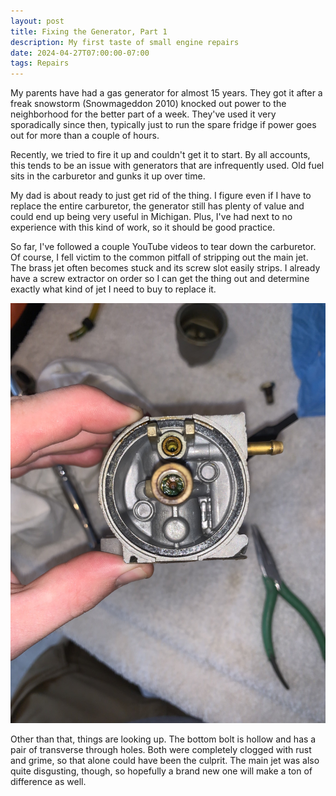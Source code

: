 ```yaml
---
layout: post
title: Fixing the Generator, Part 1
description: My first taste of small engine repairs
date: 2024-04-27T07:00:00-07:00
tags: Repairs
---
```


My parents have had a gas generator for almost 15 years. They got it after a freak snowstorm (Snowmageddon 2010) knocked out power to the neighborhood for the better part of a week. They've used it very sporadically since then, typically just to run the spare fridge if power goes out for more than a couple of hours. 

Recently, we tried to fire it up and couldn't get it to start. By all accounts, this tends to be an issue with generators that are infrequently used. Old fuel sits in the carburetor and gunks it up over time. 

My dad is about ready to just get rid of the thing. I figure even if I have to replace the entire carburetor, the generator still has plenty of value and could end up being very useful in Michigan. Plus, I've had next to no experience with this kind of work, so it should be good practice.

So far, I've followed a couple YouTube videos to tear down the carburetor. Of course, I fell victim to the common pitfall of stripping out the main jet. The brass jet often becomes stuck and its screw slot easily strips. I already have a screw extractor on order so I can get the thing out and determine exactly what kind of jet I need to buy to replace it. 

![The main jet is coated in some green gunk](../_assets/images/carb_body.jpg)

Other than that, things are looking up. The bottom bolt is hollow and has a pair of transverse through holes. Both were completely clogged with rust and grime, so that alone could have been the culprit. The main jet was also quite disgusting, though, so hopefully a brand new one will make a ton of difference as well.